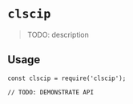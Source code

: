 # `clscip`

> TODO: description

## Usage

```
const clscip = require('clscip');

// TODO: DEMONSTRATE API
```
